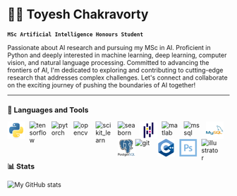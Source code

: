 # 👨‍💻 Toyesh Chakravorty

**`MSc Artificial Intelligence Honours Student`**

Passionate about AI research and pursuing my MSc in AI. Proficient in Python and deeply interested in machine learning, deep learning, computer vision, and natural language processing. Committed to advancing the frontiers of AI, I'm dedicated to exploring and contributing to cutting-edge research that addresses complex challenges. Let's connect and collaborate on the exciting journey of pushing the boundaries of AI together!

---

### 🧰 Languages and Tools

<img align="left" alt="python" width="40" style="padding-right:10px;" src="https://raw.githubusercontent.com/devicons/devicon/master/icons/python/python-original.svg"/> 
<img align="left" alt="tensorflow" width="40" style="padding-right:10px;" src="https://www.vectorlogo.zone/logos/tensorflow/tensorflow-icon.svg" />
<img align="left" alt="pytorch" width="40" style="padding-right:10px;" src="https://www.vectorlogo.zone/logos/pytorch/pytorch-icon.svg"/>
<img align="left" alt="opencv" width="40" style="padding-right:10px;" src="https://www.vectorlogo.zone/logos/opencv/opencv-icon.svg"/>
<img align="left" alt="scikit_learn" width="40" style="padding-right:10px;" src="https://upload.wikimedia.org/wikipedia/commons/0/05/Scikit_learn_logo_small.svg"/>
<img align="left" alt="seaborn" width="40" style="padding-right:10px;" src="https://seaborn.pydata.org/_images/logo-mark-lightbg.svg"/>
<img align="left" alt="pandas" width="40" style="padding-right:10px;" src="https://raw.githubusercontent.com/devicons/devicon/2ae2a900d2f041da66e950e4d48052658d850630/icons/pandas/pandas-original.svg"/>
<img align="left" alt="matlab" width="40" style="padding-right:10px;" src="https://upload.wikimedia.org/wikipedia/commons/2/21/Matlab_Logo.png"/>
<img align="left" alt="mssql" width="40" style="padding-right:10px;" src="https://www.svgrepo.com/show/303229/microsoft-sql-server-logo.svg"/>
<img align="left" alt="mysql" width="40" style="padding-right:10px;" src="https://raw.githubusercontent.com/devicons/devicon/master/icons/mysql/mysql-original-wordmark.svg"/>
<img align="left" alt="postgresql" width="40" hstyle="padding-right:10px;" src="https://raw.githubusercontent.com/devicons/devicon/master/icons/postgresql/postgresql-original-wordmark.svg"/>
<img align="left" alt="git" width="40" style="padding-right:10px;" src="https://www.vectorlogo.zone/logos/git-scm/git-scm-icon.svg"/>
<img align="left" alt="cplusplus" width="40" style="padding-right:10px;" src="https://raw.githubusercontent.com/devicons/devicon/master/icons/cplusplus/cplusplus-original.svg"/>
<img align="left" alt="photoshop" width="40" style="padding-right:10px;" src="https://raw.githubusercontent.com/devicons/devicon/master/icons/photoshop/photoshop-line.svg"/>
<img align="left" alt="illustrator" width="40" style="padding-right:10px;" src="https://www.vectorlogo.zone/logos/adobe_illustrator/adobe_illustrator-icon.svg"/>

<br/>
<br/>

#

### 📊 Stats

![My GitHub stats](https://github-readme-stats.vercel.app/api?username=toyeshc&show_icons=true&theme=gruvbox)

#
